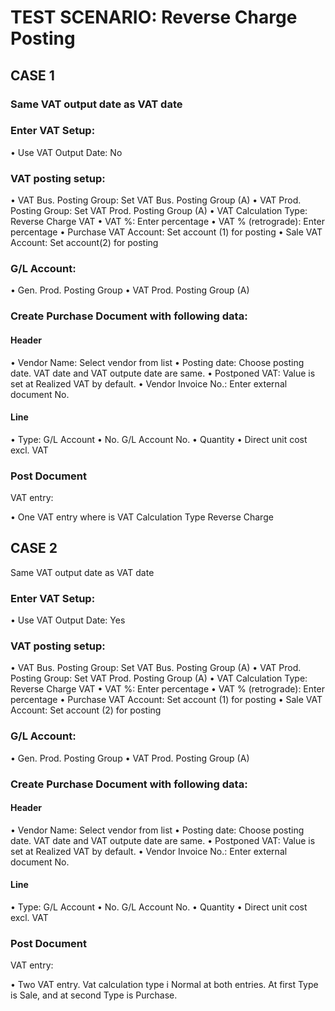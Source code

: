 # TEST SCENARIO: Reverse Charge Posting

## CASE 1 

### Same VAT output date as VAT date

### Enter VAT Setup:

•	Use VAT Output Date: No

### VAT posting setup:

•	VAT Bus. Posting Group: Set VAT Bus. Posting Group (A)
•	VAT Prod. Posting Group: Set VAT Prod. Posting Group (A)
•	VAT Calculation Type: Reverse Charge VAT
•	VAT %: Enter percentage
•	VAT % (retrograde): Enter percentage
•	Purchase VAT Account: Set account (1) for posting
•	Sale VAT Account: Set account(2) for posting

### G/L Account:

•	Gen. Prod. Posting Group
•	VAT Prod. Posting Group (A)

### Create Purchase Document with following data:

#### Header

•	Vendor Name: Select vendor from list
•	Posting date: Choose posting date. VAT date and VAT outpute date are same.
•	Postponed VAT: Value is set at Realized VAT by default.
•	Vendor Invoice No.: Enter external document No.

#### Line

•	Type: G/L Account
•	No. G/L Account No.
•	Quantity
•	Direct unit cost excl. VAT

### Post Document

VAT entry:

•	One VAT entry where is VAT Calculation Type Reverse Charge

## CASE 2 

Same VAT output date as VAT date

### Enter VAT Setup:

•	Use VAT Output Date: Yes

### VAT posting setup:

•	VAT Bus. Posting Group: Set VAT Bus. Posting Group (A)
•	VAT Prod. Posting Group: Set VAT Prod. Posting Group (A)
•	VAT Calculation Type: Reverse Charge VAT
•	VAT %: Enter percentage
•	VAT % (retrograde): Enter percentage
•	Purchase VAT Account: Set account (1) for posting
•	Sale VAT Account: Set account (2) for posting

### G/L Account:

•	Gen. Prod. Posting Group
•	VAT Prod. Posting Group (A)

### Create Purchase Document with following data:

#### Header

•	Vendor Name: Select vendor from list
•	Posting date: Choose posting date. VAT date and VAT outpute date are same.
•	Postponed VAT: Value is set at Realized VAT by default.
•	Vendor Invoice No.: Enter external document No.

#### Line

•	Type: G/L Account
•	No. G/L Account No.
•	Quantity
•	Direct unit cost excl. VAT

### Post Document

VAT entry:

•	Two VAT entry. Vat calculation type i Normal at both entries. At first Type is Sale, and at second Type is Purchase.
